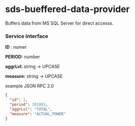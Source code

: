 # sds-bueffered-data-provider

Buffers data from MS SQL Server for direct accesss.

### Service Interface

__ID__ : numer

__PERIOD:__ number

__aggrLvl:__ string -> UPCASE

__measure:__ string -> UPCASE



example JSON RPC 2.0
```json
{
  "id": 1,
  "period": 201801,
  "aggrLvl": "TOTAL",
  "measure": "ACTUAL_POWER"
}
```
